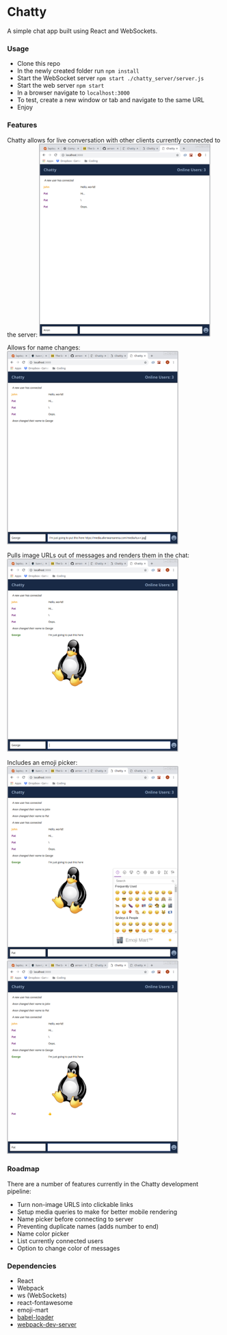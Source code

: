 Chatty
=====================

A simple chat app built using React and WebSockets.

### Usage

- Clone this repo
- In the newly created folder run `npm install`
- Start the WebSocket server `npm start ./chatty_server/server.js`
- Start the web server `npm start`
- In a browser navigate to `localhost:3000`
- To test, create a new window or tab and navigate to the same URL
- Enjoy

### Features

Chatty allows for live conversation with other clients currently connected to the server:
<img src="./docs/images/chat.png" alt="chat demo" width="400"/>

Allows for name changes:
<img src="./docs/images/name_change_submit.png" alt="name change demo" width="400"/>

Pulls image URLs out of messages and renders them in the chat:
<img src="./docs/images/image.png" alt="chat image demo" width="400"/>

Includes an emoji picker:
<img src="./docs/images/emoji_picker.png" alt="emoji picker demo" width="400"/>
<img src="./docs/images/emoji.png" alt="chat emoji demo" width="400"/>

### Roadmap

There are a number of features currently in the Chatty development pipeline:

- Turn non-image URLS into clickable links
- Setup media queries to make for better mobile rendering
- Name picker before connecting to server
- Preventing duplicate names (adds number to end)
- Name color picker
- List currently connected users
- Option to change color of messages

### Dependencies

* React
* Webpack
* ws (WebSockets)
* react-fontawesome
* emoji-mart
* [babel-loader](https://github.com/babel/babel-loader)
* [webpack-dev-server](https://github.com/webpack/webpack-dev-server)

